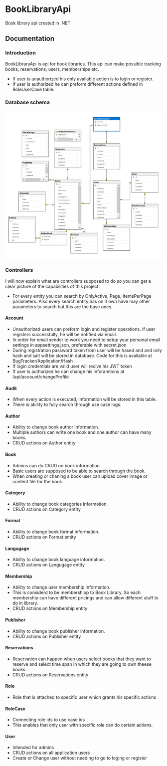 # BookLibraryApi
Book library api created in .NET

## Documentation

### Introduction
BookLibraryApi is api for book libraries. This api can make possible tracking books, reservations, users, memberships etc.

- If user is unauthorized his only available action is to login or register.
- If user is authorized he can preform different actions defined in RoleUserCase table.

### Database schema
![alt text](https://raw.githubusercontent.com/nciganovic/BookLibraryApi/main/db.png)

### Controllers
I will now explain what are controllers supposed to do so you can get a clear picture of the capabilities of this project.

- For every entity you can search by OnlyActive, Page, ItemsPerPage parameters. Also every search entity has on it own have may other parameters to search but this are the base ones.

#### Account
- Unauthorized users can preform login and register operations. If user registers successfully, he will be notified via email.
- In order for email sender to work you need to setup your personal email settings in appsettings.json, preferable with secret.json
- During registration password taken from user will be hased and and only hash and salt will be stored in database. Code for this is available at BugTracker/Application/Hash
- If login credentials are valid user will recive his JWT token
- If user is authorized he can change his inforamtions at /api/account/changeProfile

#### Audit
- When every action is executed, information will be stored in this table.
- There is ability to fully search through use case logs.

#### Author
- Ability to change book author information. 
- Multiple authors can write one book and one author can have many books.
- CRUD actions on Author entity

#### Book
- Admins can do CRUD on book information
- Basic users are supposed to be able to search through the book.
- When creating or chaning a book user can upload cover image or content file for the book.

#### Category
- Ability to change book categories information. 
- CRUD actions on Category entity

#### Format
- Ability to change book format information. 
- CRUD actions on Format entity

#### Langugage
- Ability to change book language information. 
- CRUD actions on Langugage entity

#### Membership
- Ability to change user membership information. 
- This is considerd to be membershiop to Book Library. So each membership can have different pricings and can allow different stuff to do in library.
- CRUD actions on Membership entity

#### Publisher
- Ability to change book publisher information. 
- CRUD actions on Publisher entity

#### Reservations
- Reservation can happen when users select books that they want to reserve and select time span in which they are going to own theese books.
- CRUD actions on Reservations entity

#### Role
- Role that is attached to specific user which grants his specific actions

#### RoleCase
- Connecting role ids to use case ids
- This enables that only user with specific role can do certain actions.

#### User
- Intended for admins
- CRUD actions on all application users
- Create or Change user without needing to go to loging or register

